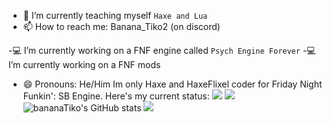 
- 🌱 I’m currently teaching myself `Haxe and Lua`
- 📫 How to reach me: Banana_Tiko2 (on discord)

-💻 I’m currently working on a FNF engine called `Psych Engine Forever`
-💻 I’m currently working on a FNF mods 
- 😄 Pronouns: He/Him
  Im only Haxe and HaxeFlixel coder for Friday Night Funkin': SB Engine. Here's my current status: 
<img src="https://img.shields.io/badge/Windows 11-FFA500?logo=windows11" /> <img src="https://img.shields.io/badge/haxe-logo.svg?logo=haxe" /> 
![bananaTiko's GitHub stats](https://github-readme-stats.vercel.app/api?username=bananaTiko&show_icons=true&theme=dark)
![](https://github-readme-stats.vercel.app/api/top-langs/?username=bananaTiko&layout=compact&show_icons=true&theme=dark)
